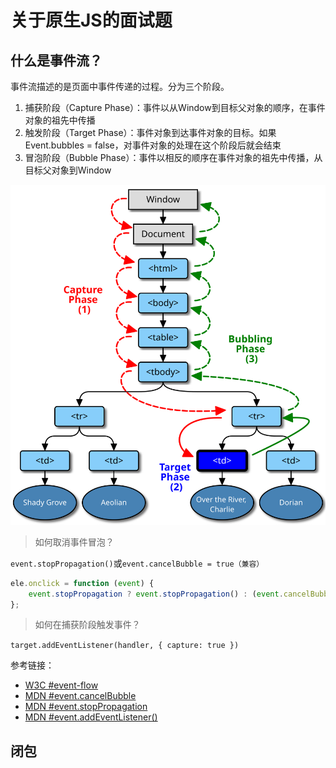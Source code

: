 # 关于原生JS的面试题

## 什么是事件流？

事件流描述的是页面中事件传递的过程。分为三个阶段。

1. 捕获阶段（Capture Phase）：事件以从Window到目标父对象的顺序，在事件对象的祖先中传播
2. 触发阶段（Target Phase）：事件对象到达事件对象的目标。如果<span hl-txt-1>Event.bubbles = false</span>，对事件对象的处理在这个阶段后就会结束
3. 冒泡阶段（Bubble Phase）：事件以相反的顺序在事件对象的祖先中传播，从目标父对象到Window

![image.svg](/images/interview/eventflow.svg)

> 如何取消事件冒泡？

`event.stopPropagation()`或`event.cancelBubble = true（兼容）`

```javascript
ele.onclick = function (event) {
	event.stopPropagation ? event.stopPropagation() : (event.cancelBubble = true);
};
```

> 如何在捕获阶段触发事件？

`target.addEventListener(handler, { capture: true })`

<span hl-bg-1>参考链接：</span>

- [W3C #event-flow](https://www.w3.org/TR/DOM-Level-3-Events/#event-flow)
- [MDN #event.cancelBubble](https://developer.mozilla.org/zh-CN/docs/Web/API/Event/cancelBubble)
- [MDN #event.stopPropagation](https://developer.mozilla.org/zh-CN/docs/Web/API/Event/stopPropagation)
- [MDN #event.addEventListener()](https://developer.mozilla.org/zh-CN/docs/Web/API/EventTarget/addEventListener)

## 闭包

